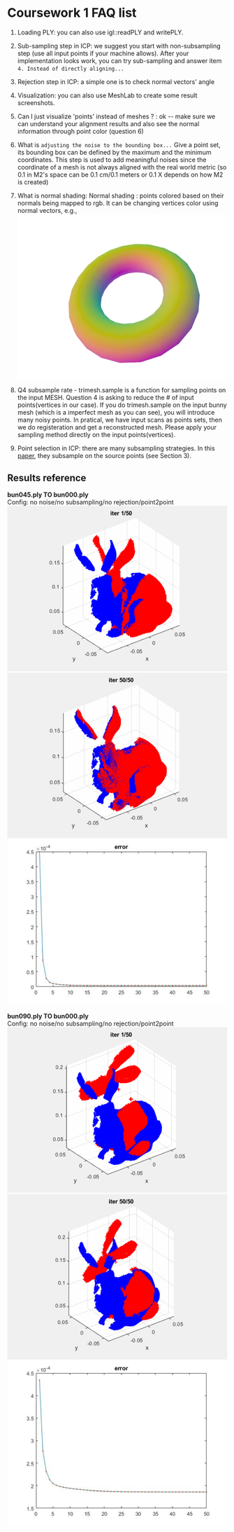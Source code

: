 # Coursework 1 FAQ list


1. Loading PLY: you can also use igl::readPLY and writePLY.

2. Sub-sampling step in ICP: we suggest you start with non-subsampling step (use all input points if your machine allows). After your implementation looks work, you can try sub-sampling and answer item `4. Instead of directly aligning...` 

3. Rejection step in ICP: a simple one is to check normal vectors' angle

4. Visualization: you can also use MeshLab to create some result screenshots. 

5. Can I just visualize 'points' instead of meshes ? : ok -- make sure we can understand your alignment results and also see the normal information through point color (question 6)

6. What is `adjusting the noise to the bounding box...` 
Give a point set, its bounding box can be defined by the maximum and the minimum coordinates. This step is used to add meaningful noises since the coordinate of a mesh is not always aligned with the real world metric (so 0.1 in M2's space can be 0.1 cm/0.1 meters or 0.1 X depends on how M2 is created) 

7. What is normal shading:
Normal shading : points colored based on their normals being mapped to rgb. It can be changing vertices color using normal vectors, e.g.,
![Image](/course_work_1/imgs/nv_shading.png)  

8. Q4 subsample rate - trimesh.sample is a function for sampling points on the input MESH. Question 4 is asking to reduce the # of input points(vertices in our case). If you do trimesh.sample on the input bunny mesh (which is a imperfect mesh as you can see), you will introduce many noisy points. In pratical, we have input scans as points sets, then we do registeration and get a reconstructed mesh. Please apply your sampling method directly on the input points(vertices). 

9. Point selection in ICP: there are many subsampling strategies. In this [paper](https://graphics.stanford.edu/papers/stabicp/stabicp.pdf), they subsample on the source points (see Section 3).


## Results reference

**bun045.ply TO bun000.ply**  
Config: no noise/no subsampling/no rejection/point2point  
![Image](/course_work_1/imgs/45_to_00.gif)
![Image](/course_work_1/imgs/45_to_00_fin.jpg) 
![Image](/course_work_1/imgs/45_to_00_err.jpg)  


**bun090.ply TO bun000.ply**  
Config: no noise/no subsampling/no rejection/point2point  
![Image](/course_work_1/imgs/90_to_00.gif)
![Image](/course_work_1/imgs/90_to_00_fin.jpg) 
![Image](/course_work_1/imgs/90_to_00_err.jpg)
